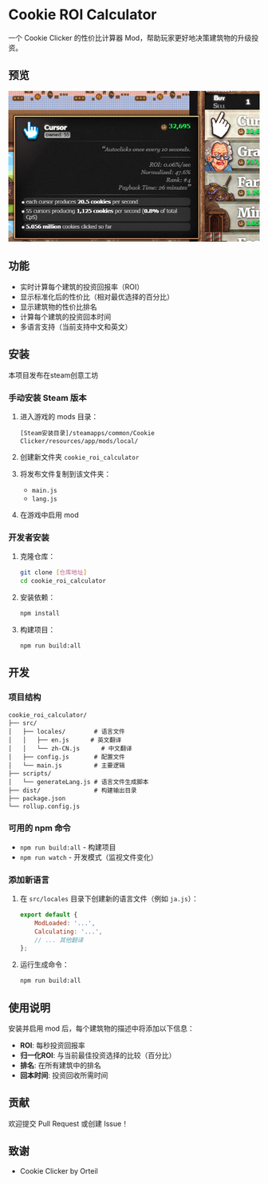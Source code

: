 # Cookie ROI Calculator

一个 Cookie Clicker 的性价比计算器 Mod，帮助玩家更好地决策建筑物的升级投资。

## 预览

![alt text](scripts/image.png)

## 功能

- 实时计算每个建筑的投资回报率（ROI）
- 显示标准化后的性价比（相对最优选择的百分比）
- 显示建筑物的性价比排名
- 计算每个建筑的投资回本时间
- 多语言支持（当前支持中文和英文）

## 安装
本项目发布在steam创意工坊
### 手动安装 Steam 版本

1. 进入游戏的 mods 目录：
   ```
   [Steam安装目录]/steamapps/common/Cookie Clicker/resources/app/mods/local/
   ```

2. 创建新文件夹 `cookie_roi_calculator`

3. 将发布文件复制到该文件夹：
   - `main.js`
   - `lang.js`

4. 在游戏中启用 mod

### 开发者安装

1. 克隆仓库：
   ```bash
   git clone [仓库地址]
   cd cookie_roi_calculator
   ```

2. 安装依赖：
   ```bash
   npm install
   ```

3. 构建项目：
   ```bash
   npm run build:all
   ```

## 开发

### 项目结构

```
cookie_roi_calculator/
├── src/
│   ├── locales/        # 语言文件
│   │   ├── en.js      # 英文翻译
│   │   └── zh-CN.js      # 中文翻译
│   ├── config.js       # 配置文件
│   └── main.js         # 主要逻辑
├── scripts/
│   └── generateLang.js # 语言文件生成脚本
├── dist/               # 构建输出目录
├── package.json
└── rollup.config.js
```

### 可用的 npm 命令

- `npm run build:all` - 构建项目
- `npm run watch` - 开发模式（监视文件变化）

### 添加新语言

1. 在 `src/locales` 目录下创建新的语言文件（例如 `ja.js`）：
   ```javascript
   export default {
       ModLoaded: '...',
       Calculating: '...',
       // ... 其他翻译
   };
   ```

2. 运行生成命令：
   ```bash
   npm run build:all
   ```

## 使用说明

安装并启用 mod 后，每个建筑物的描述中将添加以下信息：

- **ROI**: 每秒投资回报率
- **归一化ROI**: 与当前最佳投资选择的比较（百分比）
- **排名**: 在所有建筑中的排名
- **回本时间**: 投资回收所需时间

## 贡献

欢迎提交 Pull Request 或创建 Issue！


## 致谢

- Cookie Clicker by Orteil
